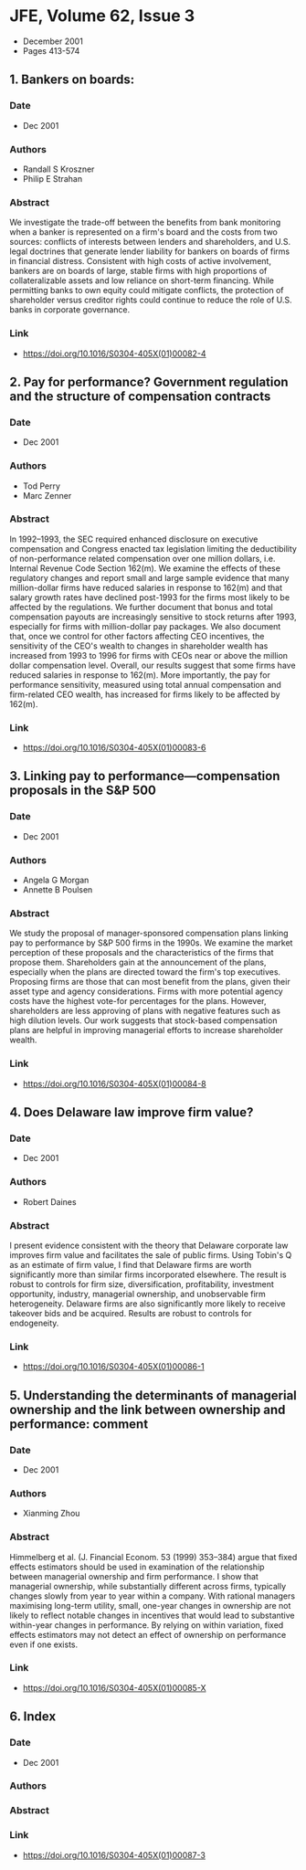 # JFE, Volume 62, Issue 3
- December 2001
- Pages 413-574

## 1. Bankers on boards:
### Date
- Dec 2001
### Authors
- Randall S Kroszner
- Philip E Strahan
### Abstract
We investigate the trade-off between the benefits from bank monitoring when a banker is represented on a firm's board and the costs from two sources: conflicts of interests between lenders and shareholders, and U.S. legal doctrines that generate lender liability for bankers on boards of firms in financial distress. Consistent with high costs of active involvement, bankers are on boards of large, stable firms with high proportions of collateralizable assets and low reliance on short-term financing. While permitting banks to own equity could mitigate conflicts, the protection of shareholder versus creditor rights could continue to reduce the role of U.S. banks in corporate governance.
### Link
- https://doi.org/10.1016/S0304-405X(01)00082-4

## 2. Pay for performance? Government regulation and the structure of compensation contracts
### Date
- Dec 2001
### Authors
- Tod Perry
- Marc Zenner
### Abstract
In 1992–1993, the SEC required enhanced disclosure on executive compensation and Congress enacted tax legislation limiting the deductibility of non-performance related compensation over one million dollars, i.e. Internal Revenue Code Section 162(m). We examine the effects of these regulatory changes and report small and large sample evidence that many million-dollar firms have reduced salaries in response to 162(m) and that salary growth rates have declined post-1993 for the firms most likely to be affected by the regulations. We further document that bonus and total compensation payouts are increasingly sensitive to stock returns after 1993, especially for firms with million-dollar pay packages. We also document that, once we control for other factors affecting CEO incentives, the sensitivity of the CEO's wealth to changes in shareholder wealth has increased from 1993 to 1996 for firms with CEOs near or above the million dollar compensation level. Overall, our results suggest that some firms have reduced salaries in response to 162(m). More importantly, the pay for performance sensitivity, measured using total annual compensation and firm-related CEO wealth, has increased for firms likely to be affected by 162(m).
### Link
- https://doi.org/10.1016/S0304-405X(01)00083-6

## 3. Linking pay to performance—compensation proposals in the S&P 500
### Date
- Dec 2001
### Authors
- Angela G Morgan
- Annette B Poulsen
### Abstract
We study the proposal of manager-sponsored compensation plans linking pay to performance by S&P 500 firms in the 1990s. We examine the market perception of these proposals and the characteristics of the firms that propose them. Shareholders gain at the announcement of the plans, especially when the plans are directed toward the firm's top executives. Proposing firms are those that can most benefit from the plans, given their asset type and agency considerations. Firms with more potential agency costs have the highest vote-for percentages for the plans. However, shareholders are less approving of plans with negative features such as high dilution levels. Our work suggests that stock-based compensation plans are helpful in improving managerial efforts to increase shareholder wealth.
### Link
- https://doi.org/10.1016/S0304-405X(01)00084-8

## 4. Does Delaware law improve firm value?
### Date
- Dec 2001
### Authors
- Robert Daines
### Abstract
I present evidence consistent with the theory that Delaware corporate law improves firm value and facilitates the sale of public firms. Using Tobin's Q as an estimate of firm value, I find that Delaware firms are worth significantly more than similar firms incorporated elsewhere. The result is robust to controls for firm size, diversification, profitability, investment opportunity, industry, managerial ownership, and unobservable firm heterogeneity. Delaware firms are also significantly more likely to receive takeover bids and be acquired. Results are robust to controls for endogeneity.
### Link
- https://doi.org/10.1016/S0304-405X(01)00086-1

## 5. Understanding the determinants of managerial ownership and the link between ownership and performance: comment
### Date
- Dec 2001
### Authors
- Xianming Zhou
### Abstract
Himmelberg et al. (J. Financial Econom. 53 (1999) 353–384) argue that fixed effects estimators should be used in examination of the relationship between managerial ownership and firm performance. I show that managerial ownership, while substantially different across firms, typically changes slowly from year to year within a company. With rational managers maximising long-term utility, small, one-year changes in ownership are not likely to reflect notable changes in incentives that would lead to substantive within-year changes in performance. By relying on within variation, fixed effects estimators may not detect an effect of ownership on performance even if one exists.
### Link
- https://doi.org/10.1016/S0304-405X(01)00085-X

## 6. Index
### Date
- Dec 2001
### Authors
### Abstract

### Link
- https://doi.org/10.1016/S0304-405X(01)00087-3

